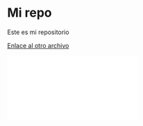 # Mi repo

Este es mi repositorio

[Enlace al otro archivo](files/otroArchivo.md)

![Foto guapa](maxresdefault.md)
